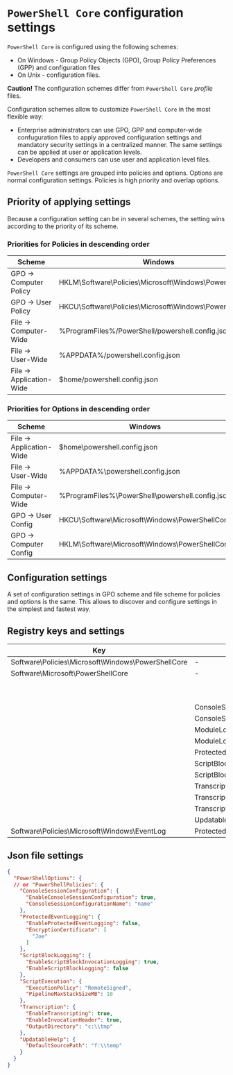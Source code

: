 # `PowerShell Core` configuration settings

`PowerShell Core` is configured using the following schemes:

- On Windows - Group Policy Objects (GPO), Group Policy Preferences (GPP) and configuration files
- On Unix - configuration files.

**Caution!** The configuration schemes differ from `PowerShell Core` _profile_ files.

Configuration schemes allow to customize `PowerShell Core` in the most flexible way:

- Enterprise administrators can use GPO, GPP and computer-wide confuguration files to apply approved configuration settings and mandatory security settings in a centralized manner. The same settings can be applied at user or application levels.
- Developers and consumers can use user and application level files.

`PowerShell Core` settings are grouped into policies and options. Options are normal configuration settings. Policies is high priority and overlap options.

## Priority of applying settings

Because a configuration setting can be in several schemes, the setting wins according to the priority of its scheme.

### Priorities for Policies in descending order

Scheme | Windows | Unix
-| - | -
GPO -> Computer Policy | HKLM\Software\Policies\Microsoft\Windows\PowerShellCore | /etc/powershell.config.json
GPO -> User Policy | HKCU\Software\Policies\Microsoft\Windows\PowerShellCore |
File -> Computer-Wide | %ProgramFiles%/PowerShell/powershell.config.json | /opt/Microsoft/powershell/powershell.config.json
File -> User-Wide | %APPDATA%/powershell.config.json | ~/powershell.config.json
File -> Application-Wide | $home/powershell.config.json | $home/powershell.config.json

### Priorities for Options in descending order

Scheme | Windows | Unix
-| - | -
File -> Application-Wide | $home\powershell.config.json | $home/powershell.config.json
File -> User-Wide | %APPDATA%\powershell.config.json | ~/powershell.config.json
File -> Computer-Wide | %ProgramFiles%\PowerShell\powershell.config.json | /opt/Microsoft/powershell/powershell.config.json
GPO -> User Config | HKCU\Software\Microsoft\Windows\PowerShellCore |
GPO -> Computer Config | HKLM\Software\Microsoft\Windows\PowerShellCore | /etc/powershell.config.json

## Configuration settings

A set of configuration settings in GPO scheme and file scheme for policies and options is the same. This allows to discover and configure settings in the simplest and fastest way.

## Registry keys and settings

| Key | SubKey | Option | Type
| -| - | - | -
Software\Policies\Microsoft\Windows\PowerShellCore | - | -
Software\Microsoft\PowerShellCore | - | -
| | | ExecutionPolicy | String
| | | PipelineMaxStackSizeMB | DWORD
| | ConsoleSessionConfiguration | EnableConsoleSessionConfiguration | DWORD
| | ConsoleSessionConfiguration | ConsoleSessionConfigurationName | String
| | ModuleLogging | EnableModuleLogging | DWORD
| | ModuleLogging | ModuleNames | String
| | ProtectedEventLogging | EncryptionCertificate | DWORD
| | ScriptBlockLogging | EnableScriptBlockInvocationLogging | DWORD
| | ScriptBlockLogging | EnableScriptBlockLogging | DWORD
| | Transcription | EnableTranscripting | DWORD
| | Transcription | EnableInvocationHeader | DWORD
| | Transcription | OutputDirectory | String
| | UpdatableHelp | DefaultSourcePath | String
|Software\Policies\Microsoft\Windows\EventLog | ProtectedEventLogging | EnableProtectedEventLogging | DWORD

## Json file settings

```json
{
  "PowerShellOptions": {
  // or "PowerShellPolicies": {
    "ConsoleSessionConfiguration": {
      "EnableConsoleSessionConfiguration": true,
      "ConsoleSessionConfigurationName": "name"
    },
    "ProtectedEventLogging": {
      "EnableProtectedEventLogging": false,
      "EncryptionCertificate": [
        "Joe"
      ]
    },
    "ScriptBlockLogging": {
      "EnableScriptBlockInvocationLogging": true,
      "EnableScriptBlockLogging": false
    },
    "ScriptExecution": {
      "ExecutionPolicy": "RemoteSigned",
      "PipelineMaxStackSizeMB": 10
    },
    "Transcription": {
      "EnableTranscripting": true,
      "EnableInvocationHeader": true,
      "OutputDirectory": "c:\\tmp"
    },
    "UpdatableHelp": {
      "DefaultSourcePath": "f:\\temp"
    }
  }
}
```
